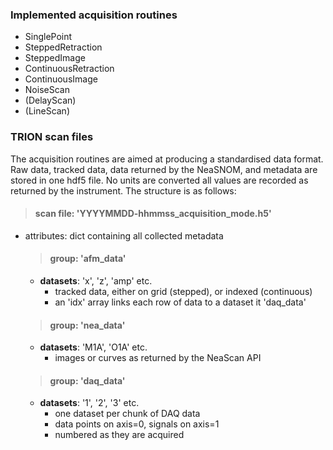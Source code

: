 ### Implemented acquisition routines
- SinglePoint
- SteppedRetraction
- SteppedImage
- ContinuousRetraction
- ContinuousImage
- NoiseScan
- (DelayScan)
- (LineScan)


### TRION scan files

The acquisition routines are aimed at producing a standardised data format.
Raw data, tracked data, data returned by the NeaSNOM, and metadata are stored in one hdf5 file.
No units are converted all values are recorded as returned by the instrument.
The structure is as follows:

>#### scan file: 'YYYYMMDD-hhmmss_acquisition_mode.h5'
- attributes: dict containing all collected metadata
    > #### group: 'afm_data'
    - **datasets**: 'x', 'z', 'amp' etc.
      - tracked data, either on grid (stepped), or indexed (continuous)
      - an 'idx' array links each row of data to a dataset it 'daq_data'
    > #### group: 'nea_data'
    - **datasets**: 'M1A', 'O1A' etc. 
      - images or curves as returned by the NeaScan API
    > #### group: 'daq_data'
    - **datasets**: '1', '2', '3' etc.
      - one dataset per chunk of DAQ data
      - data points on axis=0, signals on axis=1
      - numbered as they are acquired 
    
    
